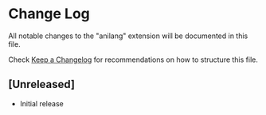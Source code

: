# Change Log

All notable changes to the "anilang" extension will be documented in this file.

Check [Keep a Changelog](http://keepachangelog.com/) for recommendations on how to structure this file.

## [Unreleased]

- Initial release
